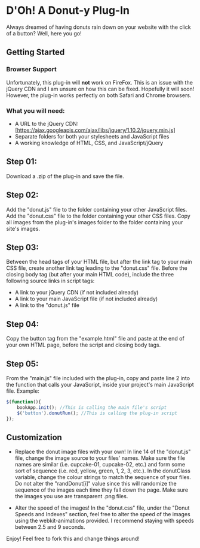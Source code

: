 # D'Oh! A Donut-y Plug-In

Always dreamed of having donuts rain down on your website with the click of a button? Well, here you go!

## Getting Started

### Browser Support

Unfortunately, this plug-in will __not__ work on FireFox. This is an issue with the jQuery CDN and I am unsure on how this can be fixed. Hopefully it will soon! However, the plug-in works perfectly on both Safari and Chrome browsers. 

### What you will need:

* A URL to the jQuery CDN: [https://ajax.googleapis.com/ajax/libs/jquery/1.10.2/jquery.min.js]
* Separate folders for both your stylesheets and JavaScript files
* A working knowledge of HTML, CSS, and JavaScript/jQuery

## Step 01:

Download a .zip of the plug-in and save the file.

## Step 02:

Add the "donut.js" file to the folder containing your other JavaScript files. Add the "donut.css" file to the folder containing your other CSS files. Copy all images from the plug-in's images folder to the folder containing your site's images.

## Step 03:

Between the head tags of your HTML file, but after the link tag to your main CSS file, create another link tag leading to the "donut.css" file. Before the closing body tag (but after your main HTML code), include the three following source links in script tags:

* A link to your jQuery CDN (if not included already)
* A link to your main JavaScript file (if not included already)
* A link to the "donut.js" file

## Step 04:

Copy the button tag from the "example.html" file and paste at the end of your own HTML page, before the script and closing body tags.

## Step 05:

From the "main.js" file included with the plug-in, copy and paste line 2 into the function that calls your JavaScript, inside your project's main JavaScript file. Example:

```javascript
$(function(){
	bookApp.init(); //This is calling the main file's script
	$('button').donutRun(); //This is calling the plug-in script
});
```

## Customization

* Replace the donut image files with your own! In line 14 of the "donut.js" file, change the image source to your files' names. Make sure the file names are similar (i.e. cupcake-01, cupcake-02, etc.) and form some sort of sequence (i.e. red, yellow, green, 1, 2, 3, etc.). In the donutClass variable, change the colour strings to match the sequence of your files. Do not alter the "randDonut[i]" value since this will randomize the sequence of the images each time they fall down the page. Make sure the images you use are transparent .png files.

* Alter the speed of the images! In the "donut.css" file, under the "Donut Speeds and Indexes" section, feel free to alter the speed of the images using the webkit-animations provided. I recommend staying with speeds between 2.5 and 9 seconds.

Enjoy! Feel free to fork this and change things around!









